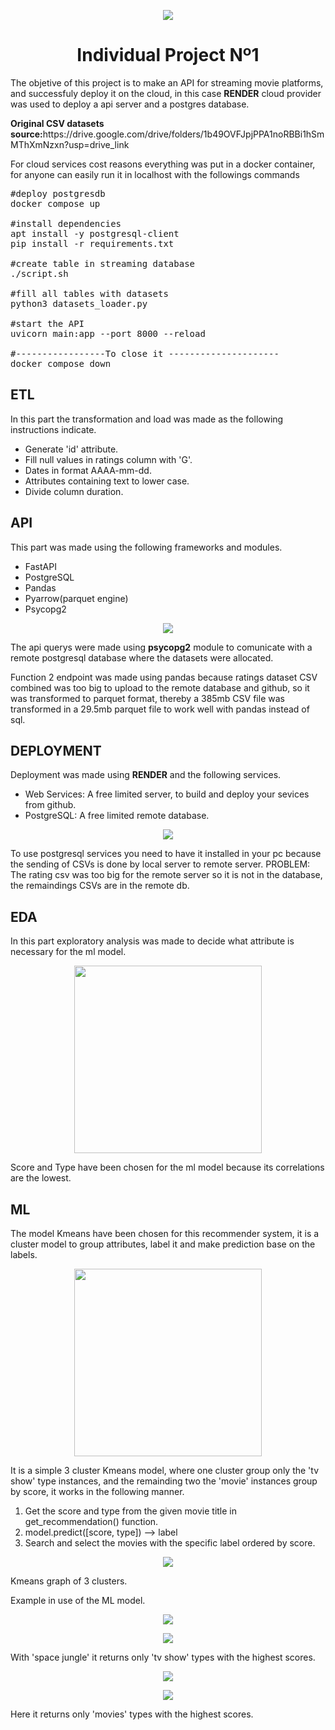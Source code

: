 <p align=center><img src=https://d31uz8lwfmyn8g.cloudfront.net/Assets/logo-henry-white-lg.png><p>

<h1 align=center>Individual Project Nº1</h1>

<p>The objetive of this project is to make an API for streaming movie platforms, and successfuly deploy it on the cloud, in this case <b>RENDER</b> cloud provider was used to deploy a api server and a postgres database.</p>

<p><b>Original CSV datasets source:</b>https://drive.google.com/drive/folders/1b49OVFJpjPPA1noRBBi1hSmMThXmNzxn?usp=drive_link</p>

<p>For cloud services cost reasons everything was put in a docker container, for anyone can easily run it in localhost with the followings commands</p>

<pre>
#deploy postgresdb
docker compose up

#install dependencies
apt install -y postgresql-client
pip install -r requirements.txt

#create table in streaming database
./script.sh

#fill all tables with datasets
python3 datasets_loader.py

#start the API
uvicorn main:app --port 8000 --reload

#-----------------To close it ---------------------
docker compose down
</pre>



<h2>ETL</h2>

<p>In this part the transformation and load was made as the following instructions indicate.</p>

* Generate 'id' attribute.
* Fill null values in ratings column with 'G'.
* Dates in format AAAA-mm-dd.
* Attributes containing text to lower case.
* Divide column duration.

<h2>API </h2>

<p>This part was made using the following frameworks and modules.</p>

* FastAPI
* PostgreSQL
* Pandas
* Pyarrow(parquet engine)
* Psycopg2

<p align=center><img src=img/newDocs.png><p>

<p>The api querys were made using <b>psycopg2</b> module to comunicate with a remote postgresql database where the datasets were allocated.</p>
<p>Function 2 endpoint was made using pandas  because ratings dataset CSV combined was too big to upload to the remote database and github, so it was transformed to parquet format, thereby a 385mb CSV file was transformed in a 29.5mb parquet file to work well with pandas instead of sql.</p>

<h2>DEPLOYMENT </h2>

<p>Deployment was made using <b>RENDER</b> and the following services.</p>

* Web Services: A free limited server, to build and deploy your sevices from github.
* PostgreSQL: A free limited remote database.

<p align=center><img src=img/renderDashboard.png><p>

<p>To use postgresql services you need to have it installed in your pc because the sending of CSVs is done by local server to remote server. PROBLEM: The rating csv was too big for the remote server so it is not in the database, the remaindings CSVs are in the remote db.</p>

<h2>EDA</h2>
<p>In this part exploratory analysis was made to decide what attribute is necessary for the ml model.</p>

<p align=center><img src=img/heatmap.png width=300 height=300><p>

<p>Score and Type have been chosen for the ml model because its correlations are the lowest.</p>

<h2>ML</h2>
<p>The model Kmeans have been chosen for this recommender system, it is a cluster model to group attributes, label it and make prediction base on the labels.</p>

<p align=center><img src=img/clusterml.png width=300 height=300><p>

<p>It is a simple 3 cluster Kmeans model, where one cluster group only the 'tv show' type instances, and the remainding two the 'movie' instances group by score, it works in the following manner.</p>

<ol>
<li>Get the score and type from the given movie title in get_recommendation() function.</li>
<li>model.predict([score, type]) --> label</li>
<li>Search and select the movies with the specific label ordered by score.
</li>
</ol>

<p align=center><img src=img/kmeansgraph.png><p>

<p>Kmeans graph of 3 clusters.</p>

<p>Example in use of the ML model.</p>

<p align=center><img src=img/spacejungle.png><p>

<p align=center><img src=img/spacejungle-dt.png><p>

<p>With 'space jungle' it returns only 'tv show' types with the highest scores.</p>

<p align=center><img src=img/themanwhokillhitler.png><p>

<p align=center><img src=img/themanwhokillshitler-dt.png><p>

<p>Here it returns only 'movies' types with the highest scores.</p>



